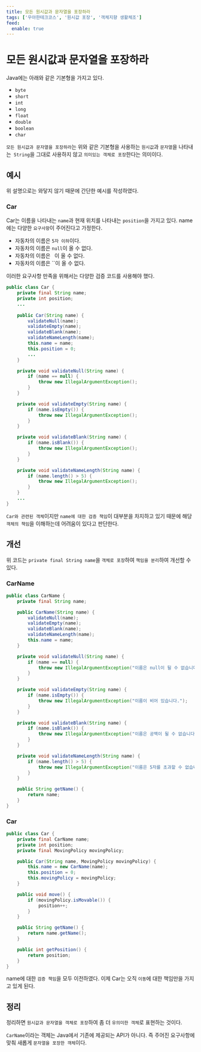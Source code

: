 ```yaml
---
title: 모든 원시값과 문자열을 포장하라
tags: ['우아한테크코스', '원시값 포장', '객체지향 생활체조']
feed:
  enable: true
---
```


# 모든 원시값과 문자열을 포장하라

Java에는 아래와 같은 기본형을 가지고 있다.
* `byte`
* `short`
* `int`
* `long`
* `float`
* `double`
* `boolean`
* `char`

`모든 원시값과 문자열을 포장하라`는 위와 같은 기본형을 사용하는 `원시값`과 `문자열`을 나타내는` String`을 그대로 사용하지 않고 `의미있는 객체로 포장`한다는 의미이다.

## 예시

위 설명으로는 와닿지 않기 때문에 간단한 예시를 작성하였다.

### Car

Car는 이름을 나타내는 `name`과 현재 위치를 나타내는 `position`을 가지고 있다. name에는 다양한 `요구사항`이 주어진다고 가정한다.

 * 자동차의 이름은 `5자 이하`이다.
 * 자동차의 이름은 `null`이 올 수 없다.
 * 자동차의 이름은 ` `이 올 수 없다.
 * 자동차의 이름은 ``이 올 수 없다.

이러한 요구사항 만족을 위해서는 다양한 검증 코드를 사용해야 했다.

```java
public class Car {
    private final String name;
    private int position;
    ...
    
    public Car(String name) {
        validateNull(name);
        validateEmpty(name);
        validateBlank(name);
        validateNameLength(name);
        this.name = name;
        this.position = 0;
        ...
    }

    private void validateNull(String name) {
        if (name == null) {
            throw new IllegalArgumentException();
        }
    }

    private void validateEmpty(String name) {
        if (name.isEmpty()) {
            throw new IllegalArgumentException();
        }
    }

    private void validateBlank(String name) {
        if (name.isBlank()) {
            throw new IllegalArgumentException();
        }
    }

    private void validateNameLength(String name) {
        if (name.length() > 5) {
            throw new IllegalArgumentException();
        }
    }
    ...
}
```

 `Car와 관련된 객체`이지만 `name에 대한 검증 책임`이 대부분을 차지하고 있기 때문에 해당 `객체의 책임`을 이해하는데 어려움이 있다고 판단한다.

## 개선

위 코드는 `private final String name`을 `객체로 포장`하여 `책임을 분리`하여 개선할 수 있다.

### CarName

```java
public class CarName {
    private final String name;

    public CarName(String name) {
        validateNull(name);
        validateEmpty(name);
        validateBlank(name);
        validateNameLength(name);
        this.name = name;
    }

    private void validateNull(String name) {
        if (name == null) {
            throw new IllegalArgumentException("이름은 null이 될 수 없습니다.");
        }
    }

    private void validateEmpty(String name) {
        if (name.isEmpty()) {
            throw new IllegalArgumentException("이름이 비어 있습니다.");
        }
    }

    private void validateBlank(String name) {
        if (name.isBlank()) {
            throw new IllegalArgumentException("이름은 공백이 될 수 없습니다.");
        }
    }

    private void validateNameLength(String name) {
        if (name.length() > 5) {
            throw new IllegalArgumentException("이름은 5자를 초과할 수 없습니다.");
        }
    }

    public String getName() {
        return name;
    }
}
```

### Car

```java
public class Car {
    private final CarName name;
    private int position;
    private final MovingPolicy movingPolicy;

    public Car(String name, MovingPolicy movingPolicy) {
        this.name = new CarName(name);
        this.position = 0;
        this.movingPolicy = movingPolicy;
    }

    public void move() {
        if (movingPolicy.isMovable()) {
            position++;
        }
    }

    public String getName() {
        return name.getName();
    }

    public int getPosition() {
        return position;
    }
}
```

name에 대한 `검증 책임`을 모두 이전하였다. 이제 Car는 오직 `이동`에 대한 책임만을 가지고 있게 된다.

## 정리

정리하면 `원시값과 문자열을 객체로 포장`하여 좀 더 `유의미한 객체`로 표현하는 것이다. 

`CarName`이라는 객체는 Java에서 기존에 제공되는 API가 아니다. 즉 주어진 요구사항에 맞춰 새롭게 `문자열을 포장한 객체`이다.

<TagLinks />